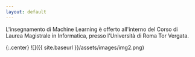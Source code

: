 ```yaml
---
layout: default
---
```


L'insegnamento di Machine Learning è offerto all'interno del Corso di Laurea Magistrale in Informatica, presso l'Università di Roma Tor Vergata.

<!--posts>
        <table>
            <tr>
                <td>
                <img src="{{site.baseurl}}/assets/images/img2.png" alt="" id="mainImg">
                </td>
                <td>
                <img src="{{site.baseurl}}/assets/images/img3.png" alt="" id="mainImg">
                </td>
                </tr>
                <tr>
                <td colspan='2'>
                <img src="{{site.baseurl}}/assets/images/img1.png" alt="" id="mainImg">
                </td>
                </tr>
        </table>
</posts-->


{:.center}
![]({{ site.baseurl }}/assets/images/img2.png)


